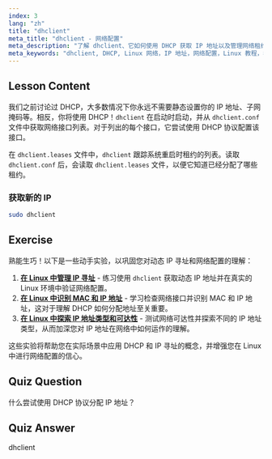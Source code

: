 ```yaml
---
index: 3
lang: "zh"
title: "dhclient"
meta_title: "dhclient - 网络配置"
meta_description: "了解 dhclient、它如何使用 DHCP 获取 IP 地址以及管理网络租约。理解 dhclient.conf 和 dhclient.leases 文件。Linux 初学者指南。"
meta_keywords: "dhclient, DHCP, Linux 网络，IP 地址，网络配置，Linux 教程，初学者指南"
---
```


## Lesson Content

我们之前讨论过 DHCP，大多数情况下你永远不需要静态设置你的 IP 地址、子网掩码等。相反，你将使用 DHCP！`dhclient` 在启动时启动，并从 `dhclient.conf` 文件中获取网络接口列表。对于列出的每个接口，它尝试使用 DHCP 协议配置该接口。

在 `dhclient.leases` 文件中，`dhclient` 跟踪系统重启时租约的列表。读取 `dhclient.conf` 后，会读取 `dhclient.leases` 文件，以便它知道已经分配了哪些租约。

### 获取新的 IP

```bash
sudo dhclient
```

## Exercise

熟能生巧！以下是一些动手实验，以巩固您对动态 IP 寻址和网络配置的理解：

1. **[在 Linux 中管理 IP 寻址](https://labex.io/zh/labs/linux-manage-ip-addressing-in-linux-592736)** - 练习使用 `dhclient` 获取动态 IP 地址并在真实的 Linux 环境中验证网络配置。
2. **[在 Linux 中识别 MAC 和 IP 地址](https://labex.io/zh/labs/linux-identify-mac-and-ip-addresses-in-linux-592731)** - 学习检查网络接口并识别 MAC 和 IP 地址，这对于理解 DHCP 如何分配地址至关重要。
3. **[在 Linux 中探索 IP 地址类型和可达性](https://labex.io/zh/labs/linux-explore-ip-address-types-and-reachability-in-linux-592780)** - 测试网络可达性并探索不同的 IP 地址类型，从而加深您对 IP 地址在网络中如何运作的理解。

这些实验将帮助您在实际场景中应用 DHCP 和 IP 寻址的概念，并增强您在 Linux 中进行网络配置的信心。

## Quiz Question

什么尝试使用 DHCP 协议分配 IP 地址？

## Quiz Answer

dhclient
